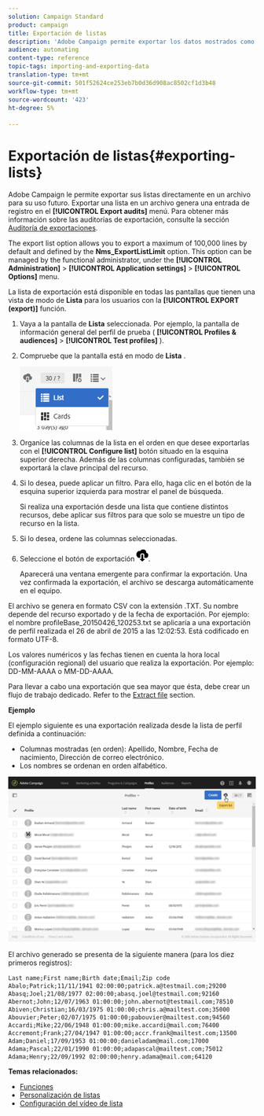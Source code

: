 ```yaml
---
solution: Campaign Standard
product: campaign
title: Exportación de listas
description: 'Adobe Campaign permite exportar los datos mostrados como listas desde una pantalla de información general directamente en un archivo para su uso futuro. '
audience: automating
content-type: reference
topic-tags: importing-and-exporting-data
translation-type: tm+mt
source-git-commit: 501f52624ce253eb7b0d36d908ac8502cf1d3b48
workflow-type: tm+mt
source-wordcount: '423'
ht-degree: 5%

---
```



# Exportación de listas{#exporting-lists}

Adobe Campaign le permite exportar sus listas directamente en un archivo para su uso futuro. Exportar una lista en un archivo genera una entrada de registro en el **[!UICONTROL Export audits]** menú. Para obtener más información sobre las auditorías de exportación, consulte la sección [Auditoría de exportaciones](../../administration/using/auditing-export-logs.md).

The export list option allows you to export a maximum of 100,000 lines by default and defined by the **Nms_ExportListLimit** option. This option can be managed by the functional administrator, under the **[!UICONTROL Administration]** > **[!UICONTROL Application settings]** > **[!UICONTROL Options]** menu.

La lista de exportación está disponible en todas las pantallas que tienen una vista de modo de **Lista** para los usuarios con la **[!UICONTROL EXPORT (export)]** función.

1. Vaya a la pantalla de **Lista** seleccionada. Por ejemplo, la pantalla de información general del perfil de prueba ( **[!UICONTROL Profiles & audiences]** > **[!UICONTROL Test profiles]** ).
1. Compruebe que la pantalla está en modo de **Lista** .

   ![](assets/export_list_mode_switch.png)

1. Organice las columnas de la lista en el orden en que desee exportarlas con el **[!UICONTROL Configure list]** botón situado en la esquina superior derecha. Además de las columnas configuradas, también se exportará la clave principal del recurso.
1. Si lo desea, puede aplicar un filtro. Para ello, haga clic en el botón de la esquina superior izquierda para mostrar el panel de búsqueda.

   Si realiza una exportación desde una lista que contiene distintos recursos, debe aplicar sus filtros para que solo se muestre un tipo de recurso en la lista.

1. Si lo desea, ordene las columnas seleccionadas.
1. Seleccione el botón de exportación ![](assets/exportlistbutton.png).

   Aparecerá una ventana emergente para confirmar la exportación. Una vez confirmada la exportación, el archivo se descarga automáticamente en el equipo.

El archivo se genera en formato CSV con la extensión .TXT. Su nombre depende del recurso exportado y de la fecha de exportación. Por ejemplo: el nombre profileBase_20150426_120253.txt se aplicaría a una exportación de perfil realizada el 26 de abril de 2015 a las 12:02:53. Está codificado en formato UTF-8.

Los valores numéricos y las fechas tienen en cuenta la hora local (configuración regional) del usuario que realiza la exportación. Por ejemplo: DD-MM-AAAA o MM-DD-AAAA.

Para llevar a cabo una exportación que sea mayor que ésta, debe crear un flujo de trabajo dedicado. Refer to the [Extract file](../../automating/using/extract-file.md) section.

**Ejemplo**

El ejemplo siguiente es una exportación realizada desde la lista de perfil definida a continuación:

* Columnas mostradas (en orden): Apellido, Nombre, Fecha de nacimiento, Dirección de correo electrónico.
* Los nombres se ordenan en orden alfabético.

![](assets/export_list_example1.png)

El archivo generado se presenta de la siguiente manera (para los diez primeros registros):

```
Last name;First name;Birth date;Email;Zip code
Abalo;Patrick;11/11/1941 02:00:00;patrick.a@testmail.com;29200
Abasq;Joel;21/08/1977 02:00:00;abasq.joel@testmail.com;92160
Abernot;John;12/07/1963 01:00:00;john.abernot@testmail.com;78510
Abiven;Christian;16/03/1975 01:00:00;chris.a@mailtest.com;35000
Abouvier;Peter;02/07/1975 01:00:00;pabouvier@mailtest.com;94560
Accardi;Mike;22/06/1948 01:00:00;mike.accardi@mail.com;76400
Accremont;Frank;27/04/1947 01:00:00;accr.frank@mailtest.com;13500
Adam;Daniel;17/09/1953 01:00:00;danieladam@mail.com;17000
Adama;Pascal;22/01/1990 01:00:00;adapascal@mailtest.com;75012
Adama;Henry;22/09/1992 02:00:00;henry.adama@mail.com;64120
```

**Temas relacionados:**

* [Funciones](../../administration/using/list-of-roles.md)
* [Personalización de listas](../../start/using/customizing-lists.md)
* [Configuración del vídeo de lista](https://docs.adobe.com/content/help/en/campaign-learn/campaign-standard-tutorials/getting-started/configure-a-list.html)
